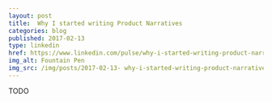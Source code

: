 ```yaml
---
layout: post
title:  Why I started writing Product Narratives
categories: blog
published: 2017-02-13
type: linkedin
href: https://www.linkedin.com/pulse/why-i-started-writing-product-narratives-karthik-raman/
img_alt: Fountain Pen
img_src: /img/posts/2017-02-13- why-i-started-writing-product-narratives.jpg
---
```

TODO

